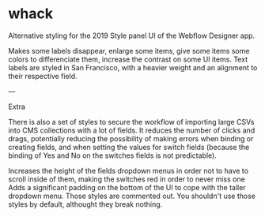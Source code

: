 # whack

Alternative styling for the 2019 Style panel UI of the Webflow Designer app.

Makes some labels disappear, enlarge some items, give some items some colors to differenciate them, increase the contrast on some UI items. Text labels are styled in San Francisco, with a heavier weight and an alignment to their respective field.

—

Extra

There is also a set of styles to secure the workflow of importing large CSVs into CMS collections with a lot of fields. It reduces the number of clicks and drags, potentially reducing the possibility of making errors when binding or creating fields, and when setting the values for switch fields (because the binding of Yes and No on the switches fields is not predictable).

Increases the height of the fields dropdown menus in order not to have to scroll inside of them, making the switches red in order to never miss one
Adds a significant padding on the bottom of the UI to cope with the taller dropdown menu.
Those styles are commented out. You shouldn't use those styles by default, althought they break nothing.
